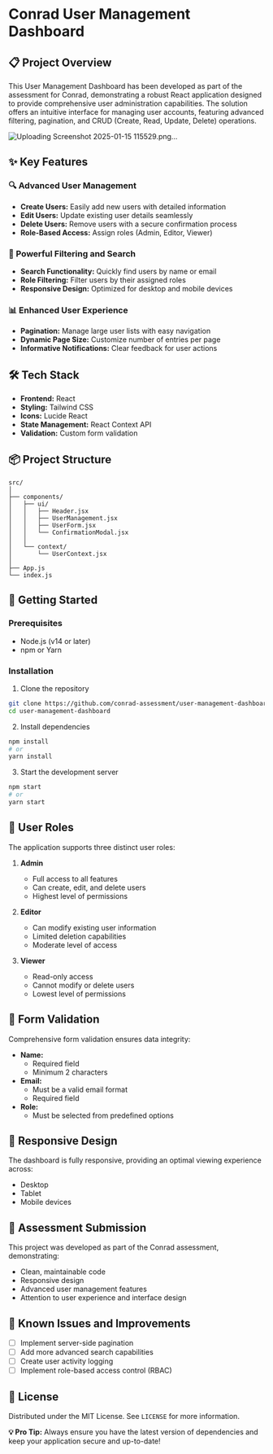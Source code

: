 # Conrad User Management Dashboard

## 📋 Project Overview

This User Management Dashboard has been developed as part of the assessment for Conrad, demonstrating a robust React application designed to provide comprehensive user administration capabilities. The solution offers an intuitive interface for managing user accounts, featuring advanced filtering, pagination, and CRUD (Create, Read, Update, Delete) operations.

![Uploading Screenshot 2025-01-15 115529.png…]()


## ✨ Key Features

### 🔍 Advanced User Management
- **Create Users:** Easily add new users with detailed information
- **Edit Users:** Update existing user details seamlessly
- **Delete Users:** Remove users with a secure confirmation process
- **Role-Based Access:** Assign roles (Admin, Editor, Viewer)

### 🚀 Powerful Filtering and Search
- **Search Functionality:** Quickly find users by name or email
- **Role Filtering:** Filter users by their assigned roles
- **Responsive Design:** Optimized for desktop and mobile devices

### 📊 Enhanced User Experience
- **Pagination:** Manage large user lists with easy navigation
- **Dynamic Page Size:** Customize number of entries per page
- **Informative Notifications:** Clear feedback for user actions

## 🛠 Tech Stack

- **Frontend:** React
- **Styling:** Tailwind CSS
- **Icons:** Lucide React
- **State Management:** React Context API
- **Validation:** Custom form validation

## 📦 Project Structure

```
src/
│
├── components/
│   ├── ui/
│   │   ├── Header.jsx
│   │   ├── UserManagement.jsx
│   │   ├── UserForm.jsx
│   │   └── ConfirmationModal.jsx
│   │
│   └── context/
│       └── UserContext.jsx
│
├── App.js
└── index.js
```

## 🚦 Getting Started

### Prerequisites
- Node.js (v14 or later)
- npm or Yarn

### Installation

1. Clone the repository
```bash
git clone https://github.com/conrad-assessment/user-management-dashboard.git
cd user-management-dashboard
```

2. Install dependencies
```bash
npm install
# or
yarn install
```

3. Start the development server
```bash
npm start
# or
yarn start
```

## 🔐 User Roles

The application supports three distinct user roles:

1. **Admin**
   - Full access to all features
   - Can create, edit, and delete users
   - Highest level of permissions

2. **Editor**
   - Can modify existing user information
   - Limited deletion capabilities
   - Moderate level of access

3. **Viewer**
   - Read-only access
   - Cannot modify or delete users
   - Lowest level of permissions

## 📝 Form Validation

Comprehensive form validation ensures data integrity:
- **Name:**
  - Required field
  - Minimum 2 characters
- **Email:**
  - Must be a valid email format
  - Required field
- **Role:**
  - Must be selected from predefined options

## 🎨 Responsive Design

The dashboard is fully responsive, providing an optimal viewing experience across:
- Desktop
- Tablet
- Mobile devices

## 🤝 Assessment Submission

This project was developed as part of the Conrad assessment, demonstrating:
- Clean, maintainable code
- Responsive design
- Advanced user management features
- Attention to user experience and interface design

## 🐛 Known Issues and Improvements

- [ ] Implement server-side pagination
- [ ] Add more advanced search capabilities
- [ ] Create user activity logging
- [ ] Implement role-based access control (RBAC)

## 📄 License

Distributed under the MIT License. See `LICENSE` for more information.


**💡 Pro Tip:** Always ensure you have the latest version of dependencies and keep your application secure and up-to-date!
